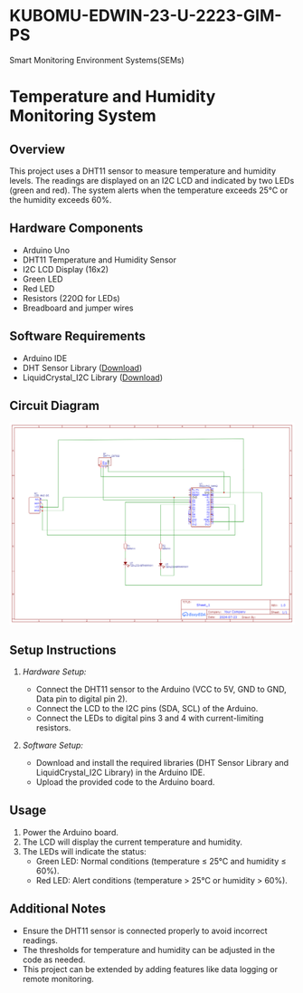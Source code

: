 # KUBOMU-EDWIN-23-U-2223-GIM-PS
Smart Monitoring Environment Systems(SEMs)

# Temperature and Humidity Monitoring System

## Overview
This project uses a DHT11 sensor to measure temperature and humidity levels. The readings are displayed on an I2C LCD and indicated by two LEDs (green and red). The system alerts when the temperature exceeds 25°C or the humidity exceeds 60%.

## Hardware Components
- Arduino Uno
- DHT11 Temperature and Humidity Sensor
- I2C LCD Display (16x2)
- Green LED
- Red LED
- Resistors (220Ω for LEDs)
- Breadboard and jumper wires

## Software Requirements
- Arduino IDE
- DHT Sensor Library ([Download](https://github.com/adafruit/DHT-sensor-library))
- LiquidCrystal_I2C Library ([Download](https://github.com/johnrickman/LiquidCrystal_I2C))


## Circuit Diagram
![Circuit Diagram](schematic.png)


## Setup Instructions
1. *Hardware Setup:*
   - Connect the DHT11 sensor to the Arduino (VCC to 5V, GND to GND, Data pin to digital pin 2).
   - Connect the LCD to the I2C pins (SDA, SCL) of the Arduino.
   - Connect the LEDs to digital pins 3 and 4 with current-limiting resistors.

2. *Software Setup:*
   - Download and install the required libraries (DHT Sensor Library and LiquidCrystal_I2C Library) in the Arduino IDE.
   - Upload the provided code to the Arduino board.

## Usage
1. Power the Arduino board.
2. The LCD will display the current temperature and humidity.
3. The LEDs will indicate the status:
   - Green LED: Normal conditions (temperature ≤ 25°C and humidity ≤ 60%).
   - Red LED: Alert conditions (temperature > 25°C or humidity > 60%).

## Additional Notes
- Ensure the DHT11 sensor is connected properly to avoid incorrect readings.
- The thresholds for temperature and humidity can be adjusted in the code as needed.
- This project can be extended by adding features like data logging or remote monitoring.
